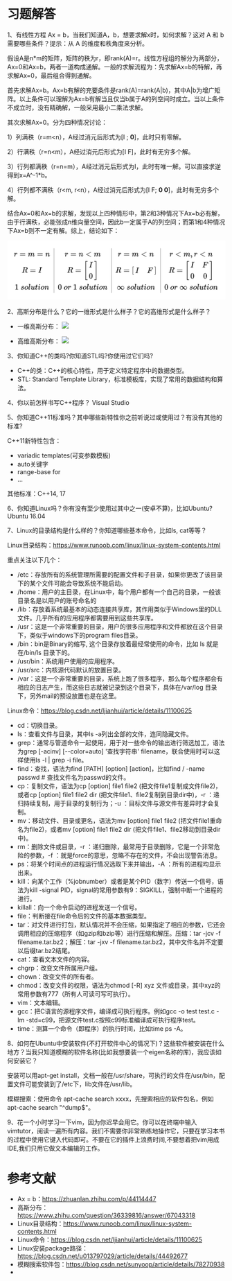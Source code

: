 # 习题解答

1、有线性方程 Ax = b，当我们知道A，b，想要求解x时，如何求解？这对 A 和 b 需要哪些条件？提示：从 A 的维度和秩角度来分析。

假设A是n*m的矩阵，矩阵的秩为r，即rank(A)=r。线性方程组的解分为两部分，Ax=0和Ax=b，两者一道构成通解。一般的求解流程为：先求解Ax=b的特解，再求解Ax=0，最后组合得到通解。

首先求解Ax=b。Ax=b有解的充要条件是rank(A)=rank(A|b)，其中A|b为增广矩阵。以上条件可以理解为Ax=b有解当且仅当b属于A的列空间时成立。当以上条件不成立时，没有精确解，一般采用最小二乘法求解。

其次求解Ax=0。分为四种情况讨论：

1）列满秩（r=m<n），A经过消元后形式为[I ; **0**]，此时只有零解。

2）行满秩（r=n<m），A经过消元后形式为[I F]，此时有无穷多个解。

3）行列都满秩（r=n=m），A经过消元后形式为I，此时有唯一解。可以直接求逆得到x=A^-1*b。

4）行列都不满秩（r<m, r<n），A经过消元后形式为[I F; **0 0**]，此时有无穷多个解。

结合Ax=0和Ax=b的求解，发现以上四种情形中，第2和3种情况下Ax=b必有解，由于行满秩，必能张成n维向量空间，因此b一定属于A的列空间；而第1和4种情况下Ax=b则不一定有解。综上，结论如下：

![](./Ax=b.png)


2、高斯分布是什么？它的一维形式是什么样子？它的高维形式是什么样子？

- 一维高斯分布：
![](https://www.zhihu.com/equation?tex=p%28x%29+%3D+%5Cfrac%7B1%7D%7B%5Csqrt%7B2%5Cpi%7D%7D+%5Cexp+%5Cleft%28+-%5Cfrac%7Bx%5E2%7D%7B2%7D+%5Cright%29)

- 高维高斯分布：
![](https://www.zhihu.com/equation?tex=p%28%5Cmathbf%7Bx%7D%29+%3D+%5Cfrac%7B1%7D%7B2%5Cpi%7C%5CSigma%7C%5E%7B1%2F2%7D%7D+%5Cexp+%5Cleft%5B+-%5Cfrac%7B1%7D%7B2%7D+%28%5Cmathbf%7Bx%7D+-+%5Cmu%29+%5ET+%5CSigma%5E%7B-1%7D+%28%5Cmathbf%7Bx%7D+-+%5Cmu%29+%5Cright%5D)

3、你知道C++的类吗?你知道STL吗?你使用过它们吗?

- C++的类：C++的核心特性，用于定义特定程序中的数据类型。
- STL: Standard Template Library，标准模板库，实现了常用的数据结构和算法。

4、你以前怎样书写C++程序？
Visual Studio

5、你知道C++11标准吗？其中哪些新特性你之前听说过或使用过？有没有其他的标准?

C++11新特性包含：

- variadic templates(可变参数模板)
- auto关键字
- range-base for
- ...

其他标准：C++14, 17

6、你知道Linux吗？你有没有至少使用过其中之一(安卓不算)，比如Ubuntu? 
Ubuntu 16.04

7、Linux的目录结构是什么样的？你知道哪些基本命令，比如ls, cat等等？

Linux目录结构：https://www.runoob.com/linux/linux-system-contents.html

重点关注以下几个：

- /etc：存放所有的系统管理所需要的配置文件和子目录，如果你更改了该目录下的某个文件可能会导致系统不能启动。
- /home：用户的主目录，在Linux中，每个用户都有一个自己的目录，一般该目录名是以用户的账号命名的
- /lib：存放着系统最基本的动态连接共享库，其作用类似于Windows里的DLL文件。几乎所有的应用程序都需要用到这些共享库。
- /usr：这是一个非常重要的目录，用户的很多应用程序和文件都放在这个目录下，类似于windows下的program files目录。
- /bin：bin是Binary的缩写, 这个目录存放着最经常使用的命令，比如 ls 就是在/bin/ls 目录下的。
- /usr/bin：系统用户使用的应用程序。
- /usr/src：内核源代码默认的放置目录。
- /var：这是一个非常重要的目录，系统上跑了很多程序，那么每个程序都会有相应的日志产生，而这些日志就被记录到这个目录下，具体在/var/log 目录下，另外mail的预设放置也是在这里。

Linux命令：https://blog.csdn.net/ljianhui/article/details/11100625

- cd：切换目录。
- ls：查看文件与目录，其中ls -a列出全部的文件，连同隐藏文件。
- grep：通常与管道命令一起使用，用于对一些命令的输出进行筛选加工，语法为grep [-acinv] [--color=auto] '查找字符串' filename，联合使用时可以这样使用ls -l | grep -i file。
- find：查找，语法为find [PATH] [option] [action]，比如find / -name passwd # 查找文件名为passwd的文件。
- cp：复制文件，语法为cp [option] file1 file2 (把文件file1复制成文件file2)，或者cp [option] file1 file2 dir (把文件file1、file2复制到目录dir中)，-r ：递归持续复制，用于目录的复制行为；-u ：目标文件与源文件有差异时才会复制。
- mv：移动文件、目录或更名，语法为mv [option] file1 file2 (把文件file1重命名为file2)，或者mv [option] file1 file2 dir (把文件file1、file2移动到目录dir中)。
- rm：删除文件或目录，-r ：递归删除，最常用于目录删除，它是一个非常危险的参数，-f ：就是force的意思，忽略不存在的文件，不会出现警告消息。
- ps：将某个时间点的进程运行情况选取下来并输出，-A ：所有的进程均显示出来。
- kill：向某个工作（%jobnumber）或者是某个PID（数字）传送一个信号，语法为kill -signal PID，signal的常用参数有9：SIGKILL，强制中断一个进程的进行。
- killall：向一个命令启动的进程发送一个信号。
- file：判断接在file命令后的文件的基本数据类型。
- tar：对文件进行打包，默认情况并不会压缩，如果指定了相应的参数，它还会调用相应的压缩程序（如gzip和bzip等）进行压缩和解压。压缩：tar -jcv -f filename.tar.bz2；解压：tar -jxv -f filename.tar.bz2，其中文件名并不定要以后缀tar.bz2结尾。
- cat：查看文本文件的内容。
- chgrp：改变文件所属用户组。
- chown：改变文件的所有者。
- chmod：改变文件的权限，语法为chmod [-R] xyz 文件或目录，其中xyz的常用参数有777（所有人可读可写可执行）。
- vim：文本编辑。
- gcc：把C语言的源程序文件，编译成可执行程序。例如gcc -o test test.c -lm -std=c99，把源文件test.c按照c99标准编译成可执行程序test。
- time：测算一个命令（即程序）的执行时间，比如time ps -A。

8、如何在Ubuntu中安装软件(不打开软件中心的情况下)？这些软件被安装在什么地方？当我只知道模糊的软件名称(比如我想要装一个eigen名称的库)，我应该如何安装它？

安装可以用apt-get install，文档一般在/usr/share，可执行的文件在/usr/bin，配置文件可能安装到了/etc下，lib文件在/usr/lib。

模糊搜索：使用命令 apt-cache search xxxx，先搜索相应的软件包名，例如apt-cache search "^dump$"。

9、花一个小时学习一下vim，因为你迟早会用它。你可以在终端中输入vimtutor，阅读一遍所有内容。我们不需要你非常熟练地操作它，只要在学习本书的过程中使用它键入代码即可。不要在它的插件上浪费时间,不要想着把vim用成IDE,我们只用它做文本编辑的工作。





# 参考文献

- Ax = b：https://zhuanlan.zhihu.com/p/44114447
- 高斯分布：https://www.zhihu.com/question/36339816/answer/67043318
- Linux目录结构：https://www.runoob.com/linux/linux-system-contents.html
- Linux命令：https://blog.csdn.net/ljianhui/article/details/11100625
- Linux安装package路径：https://blog.csdn.net/u013797029/article/details/44492677
- 模糊搜索软件包：https://blog.csdn.net/sunyoop/article/details/78270938
- 